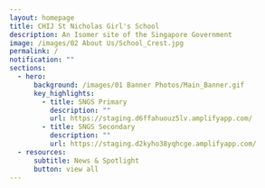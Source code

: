 ```yaml
---
layout: homepage
title: CHIJ St Nicholas Girl's School
description: An Isomer site of the Singapore Government
image: /images/02 About Us/School_Crest.jpg
permalink: /
notification: ""
sections:
  - hero:
      background: /images/01 Banner Photos/Main_Banner.gif
      key_highlights:
        - title: SNGS Primary
          description: ""
          url: https://staging.d6ffahuouz5lv.amplifyapp.com/
        - title: SNGS Secondary
          description: ""
          url: https://staging.d2kyho38yqhcge.amplifyapp.com/
  - resources:
      subtitle: News & Spotlight
      button: view all
---
```

